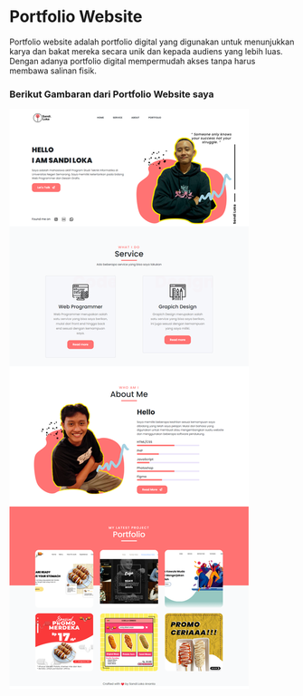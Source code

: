 # Portfolio Website
Portfolio website adalah portfolio digital yang digunakan untuk menunjukkan karya dan bakat mereka secara unik dan kepada audiens yang lebih luas.  Dengan adanya portfolio digital mempermudah akses tanpa harus membawa salinan fisik.

### Berikut Gambaran dari Portfolio Website saya
![diagram](Portfolio_Website.png)
